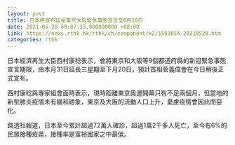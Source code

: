 ```yaml
---
layout: post
title: 日本將宣布延長東京大阪緊急事態宣言至6月20日
date: 2021-05-28 09:07:33.000000000 +08:00
link: https://news.rthk.hk/rthk/ch/component/k2/1593054-20210528.htm
categories: rthk
---
```


日本經濟再生大臣西村康稔表示，會將東京和大阪等9個都道府縣的新冠緊急事態宣言期限，由本月31日延長三星期至下月20日，預計首相菅義偉會在今日稍後正式宣布。

西村康稔與專家組會面時表示，現時距離東京奧運開幕只有不足兩個月，但當地的新型肺炎疫情未有緩和跡象，東京及大阪的流動人口上升，憂慮疫情會因此而惡化。

路透社報道，日本至今累計超過72萬人確診，超過1萬2千多人死亡，至今有6%的民眾接種疫苗，接種率是富裕國家之中最低。
